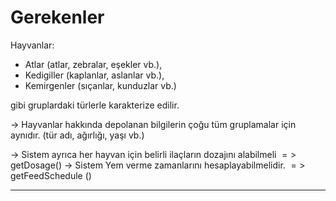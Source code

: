 # Gerekenler

Hayvanlar:

- Atlar (atlar, zebralar, eşekler vb.),
- Kedigiller (kaplanlar, aslanlar vb.),
- Kemirgenler (sıçanlar, kunduzlar vb.) 

gibi gruplardaki türlerle karakterize edilir.

→ Hayvanlar hakkında depolanan bilgilerin çoğu tüm gruplamalar için aynıdır.
(tür adı, ağırlığı, yaşı vb.)

→ Sistem ayrıca her hayvan için belirli ilaçların dozajını alabilmeli 
$=>$ getDosage()
→ Sistem Yem verme zamanlarını hesaplayabilmelidir. 
$=>$ getFeedSchedule ()

---






